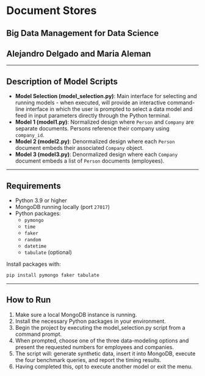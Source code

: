 # Document Stores

## Big Data Management for Data Science 
## Alejandro Delgado and Maria Aleman

---

## Description of Model Scripts

- **Model Selection (model_selection.py)**: Main interface for selecting and running models - when executed, will provide an interactive command-line interface in which the user is prompted to select a data model and feed in input parameters directly through the Python terminal.
- **Model 1 (model1.py)**: Normalized design where `Person` and `Company` are separate documents. Persons reference their company using `company_id`.
- **Model 2 (model2.py)**: Denormalized design where each `Person` document embeds their associated `Company` object.
- **Model 3 (model3.py)**: Denormalized design where each `Company` document embeds a list of `Person` documents (employees).

---

## Requirements

- Python 3.9 or higher
- MongoDB running locally (port `27017`)
- Python packages:
  - `pymongo`
  - `time`
  - `faker`
  - `random`
  - `datetime`
  - `tabulate` (optional)

Install packages with:

```bash
pip install pymongo faker tabulate
```

---

## How to Run

1. Make sure a local MongoDB instance is running.
2. Install the necessary Python packages in your environment.
3. Begin the project by executing the model_selection.py script from a command prompt.
4. When prompted, choose one of the three data-modeling options and present the requested numbers for employees and companies.
5. The script will: generate synthetic data, insert it into MongoDB, execute the four benchmark queries, and report the timing results.
6. Having completed this, opt to execute another model or exit the menu.
